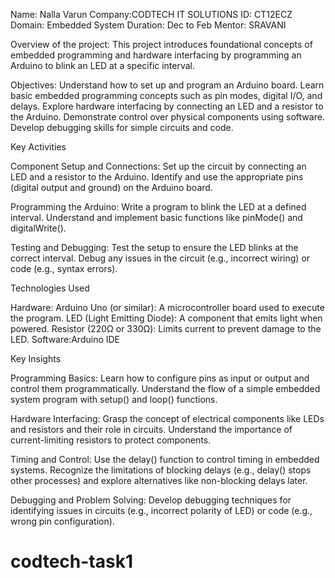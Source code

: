 Name: Nalla Varun
Company:CODTECH IT SOLUTIONS
ID: CT12ECZ
Domain: Embedded System
Duration: Dec to Feb
Mentor: SRAVANI 

Overview of the project:
This project introduces foundational concepts of embedded programming and hardware interfacing by programming an Arduino to blink an LED at a specific interval.

Objectives:
Understand how to set up and program an Arduino board.
Learn basic embedded programming concepts such as pin modes, digital I/O, and delays.
Explore hardware interfacing by connecting an LED and a resistor to the Arduino.
Demonstrate control over physical components using software.
Develop debugging skills for simple circuits and code.

Key Activities

Component Setup and Connections:
Set up the circuit by connecting an LED and a resistor to the Arduino.
Identify and use the appropriate pins (digital output and ground) on the Arduino board.

Programming the Arduino:
Write a program to blink the LED at a defined interval.
Understand and implement basic functions like pinMode() and digitalWrite().

Testing and Debugging:
Test the setup to ensure the LED blinks at the correct interval.
Debug any issues in the circuit (e.g., incorrect wiring) or code (e.g., syntax errors).

Technologies Used

Hardware:
Arduino Uno (or similar): A microcontroller board used to execute the program.
LED (Light Emitting Diode): A component that emits light when powered.
Resistor (220Ω or 330Ω): Limits current to prevent damage to the LED.
Software:Arduino IDE

Key Insights

Programming Basics:
Learn how to configure pins as input or output and control them programmatically.
Understand the flow of a simple embedded system program with setup() and loop() functions.

Hardware Interfacing:
Grasp the concept of electrical components like LEDs and resistors and their role in circuits.
Understand the importance of current-limiting resistors to protect components.

Timing and Control:
Use the delay() function to control timing in embedded systems.
Recognize the limitations of blocking delays (e.g., delay() stops other processes) and explore alternatives like non-blocking delays later.

Debugging and Problem Solving:
Develop debugging techniques for identifying issues in circuits (e.g., incorrect polarity of LED) or code (e.g., wrong pin configuration).
# codtech-task1
